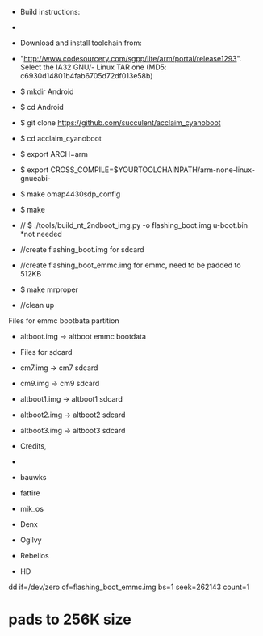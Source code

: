 - Build instructions:
- 
- Download and install toolchain from:
- "http://www.codesourcery.com/sgpp/lite/arm/portal/release1293". Select the IA32 GNU/- Linux TAR one (MD5: c6930d14801b4fab6705d72df013e58b)

- $ mkdir Android
- $ cd Android
- $ git clone https://github.com/succulent/acclaim_cyanoboot
- $ cd acclaim_cyanoboot
- $ export ARCH=arm
- $ export CROSS_COMPILE=$YOURTOOLCHAINPATH/arm-none-linux-gnueabi-
- $ make omap4430sdp_config
- $ make
- // $ ./tools/build_nt_2ndboot_img.py -o flashing_boot.img u-boot.bin *not needed
- //create flashing_boot.img for sdcard
- //create flashing_boot_emmc.img for emmc, need to be padded to 512KB
- $ make mrproper
- //clean up

Files for emmc bootbata partition
- altboot.img   -> altboot emmc bootdata

- Files for sdcard
- cm7.img       -> cm7 sdcard
- cm9.img       -> cm9 sdcard
- altboot1.img  -> altboot1 sdcard
- altboot2.img  -> altboot2 sdcard
- altboot3.img  -> altboot3 sdcard

- Credits,
-
- bauwks
- fattire 
- mik_os
- Denx
- Ogilvy
- Rebellos
- HD

dd if=/dev/zero of=flashing_boot_emmc.img bs=1 seek=262143 count=1
 # pads to 256K size
